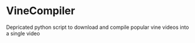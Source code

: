 # VineCompiler
Depricated python script to download and compile popular vine videos into a single video
